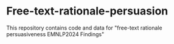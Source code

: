 # Free-text-rationale-persuasion
This repository contains code and data for "free-text rationale persuasiveness EMNLP2024 Findings"
